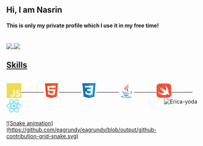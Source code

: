 ## Hi, I am Nasrin
#### This is only my private profile which I use it in my free time! 
</br>

 <div>
  <a href="https://github.com/Nsrri">
   <img align="center" height="170" src="https://github-readme-stats.vercel.app/api/top-langs/?username=Nsrri&layout=compact&langs_count=16&theme=dracula"/>
  <img align="center" src="https://github-readme-stats.vercel.app/api?username=Nsrri&show_icons=true&theme=dracula&include_all_commits=true&count_private=true&hide=issues"/>
</div>
 
 ## Skills
<div style="display: inline_block"><br>
  <img height="40" align="center" alt="Erica-Js" height="30" width="40" src="https://raw.githubusercontent.com/devicons/devicon/master/icons/javascript/javascript-plain.svg">
 &nbsp;&nbsp;&nbsp;&nbsp;&nbsp;&nbsp;&nbsp;&nbsp;&nbsp;&nbsp;&nbsp;&nbsp;&nbsp;
  <img height="40" align="center" alt="Erica-HTML" height="30" width="40" src="https://raw.githubusercontent.com/devicons/devicon/master/icons/html5/html5-original.svg">
 &nbsp;&nbsp;&nbsp;&nbsp;&nbsp;&nbsp;&nbsp;&nbsp;&nbsp;&nbsp;&nbsp;&nbsp;&nbsp;
  <img height="40" align="center" alt="Erica-CSS" height="30" width="40" src="https://raw.githubusercontent.com/devicons/devicon/master/icons/css3/css3-original.svg">
  &nbsp;&nbsp;&nbsp;&nbsp;&nbsp;&nbsp;&nbsp;&nbsp;&nbsp;&nbsp;&nbsp;&nbsp;&nbsp;
  <img height="40" align="center" alt="Erica-CSS" height="30" width="40" src="https://raw.githubusercontent.com/devicons/devicon/master/icons/java/java-original.svg">
   &nbsp;&nbsp;&nbsp;&nbsp;&nbsp;&nbsp;&nbsp;&nbsp;&nbsp;&nbsp;&nbsp;&nbsp;&nbsp;
  <img height="40" align="center" alt="Erica-CSS" height="30" width="40" src="https://raw.githubusercontent.com/devicons/devicon/master/icons/swift/swift-original.svg">
    &nbsp;&nbsp;&nbsp;&nbsp;&nbsp;&nbsp;&nbsp;&nbsp;&nbsp;&nbsp;&nbsp;&nbsp;&nbsp;
<img height="40" width="40" align="center" alt="Erica-CSS" src="https://raw.githubusercontent.com/devicons/devicon/master/icons/react/react-original.svg">
  <img align="right" height="180em" alt="Erica-yoda" src="https://media.giphy.com/media/l44Qqz6gO6JiVV3pu/giphy.gif">
</div>
</br>

<div> 
  ![Snake animation](https://github.com/eagrundy/eagrundy/blob/output/github-contribution-grid-snake.svg)
</div>
  


